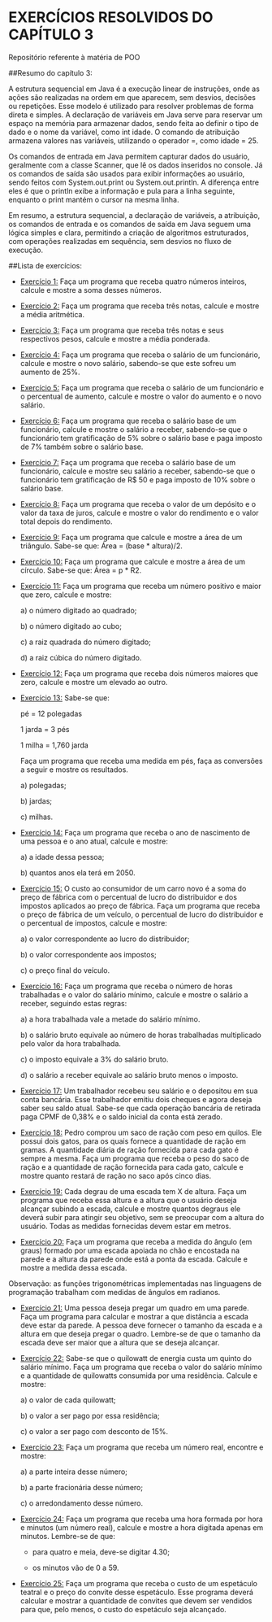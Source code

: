 # EXERCÍCIOS RESOLVIDOS DO CAPÍTULO 3
Repositório referente à matéria de POO

##Resumo do capítulo 3:

A estrutura sequencial em Java é a execução linear de instruções, onde as ações são realizadas na ordem em que aparecem, sem desvios, decisões ou repetições. Esse modelo é utilizado para resolver problemas de forma direta e simples. A declaração de variáveis em Java serve para reservar um espaço na memória para armazenar dados, sendo feita ao definir o tipo de dado e o nome da variável, como int idade. O comando de atribuição armazena valores nas variáveis, utilizando o operador =, como idade = 25.

Os comandos de entrada em Java permitem capturar dados do usuário, geralmente com a classe Scanner, que lê os dados inseridos no console. Já os comandos de saída são usados para exibir informações ao usuário, sendo feitos com System.out.print ou System.out.println. A diferença entre eles é que o println exibe a informação e pula para a linha seguinte, enquanto o print mantém o cursor na mesma linha.

Em resumo, a estrutura sequencial, a declaração de variáveis, a atribuição, os comandos de entrada e os comandos de saída em Java seguem uma lógica simples e clara, permitindo a criação de algoritmos estruturados, com operações realizadas em sequência, sem desvios no fluxo de execução.

##Lista de exercícios:

- [Exercício 1:](EXE01)
  Faça um programa que receba quatro números inteiros, calcule e mostre a soma desses números.
- [Exercício 2:](EXE02)
  Faça um programa que receba três notas, calcule e mostre a média aritmética.
- [Exercício 3:](EXE03)
  Faça um programa que receba três notas e seus respectivos pesos, calcule e mostre a média ponderada.
- [Exercício 4:](EXE04)
  Faça um programa que receba o salário de um funcionário, calcule e mostre o novo salário, sabendo-se
que este sofreu um aumento de 25%.
- [Exercício 5:](EXE05)
  Faça um programa que receba o salário de um funcionário e o percentual de aumento, calcule e mostre o valor do aumento e o novo salário.
- [Exercício 6:](EXE06)
  Faça um programa que receba o salário base de um funcionário, calcule e mostre o salário a receber, sabendo-se que o funcionário tem gratificação de 5% sobre o salário base e paga imposto de 7% também sobre o salário base.
- [Exercício 7:](EXE07)
  Faça um programa que receba o salário base de um funcionário, calcule e mostre seu salário a receber, sabendo-se que o funcionário tem gratificação de R$ 50 e paga imposto de 10% sobre o salário base.
- [Exercício 8:](EXE08)
  Faça um programa que receba o valor de um depósito e o valor da taxa de juros, calcule e mostre o valor do rendimento e o valor total depois do rendimento.
- [Exercício 9:](EXE09)
  Faça um programa que calcule e mostre a área de um triângulo. Sabe-se que: Área = (base * altura)/2.
- [Exercício 10:](EXE10)
  Faça um programa que calcule e mostre a área de um círculo. Sabe-se que: Área = p * R2.
- [Exercício 11:](EXE11)
  Faça um programa que receba um número positivo e maior que zero, calcule e mostre:

  a) o número digitado ao quadrado;

  b) o número digitado ao cubo;

  c) a raiz quadrada do número digitado;

  d) a raiz cúbica do número digitado.
- [Exercício 12:](EXE12)
  Faça um programa que receba dois números maiores que zero, calcule e mostre um elevado ao outro.
- [Exercício 13:](EXE13)
  Sabe-se que:

  pé = 12 polegadas

  1 jarda = 3 pés

  1 milha = 1,760 jarda

  Faça um programa que receba uma medida em pés, faça as conversões a seguir e mostre os resultados.

  a) polegadas;

  b) jardas;

  c) milhas.
- [Exercício 14:](EXE14)
  Faça um programa que receba o ano de nascimento de uma pessoa e o ano atual, calcule e mostre:

  a) a idade dessa pessoa; 

  b) quantos anos ela terá em 2050.
- [Exercício 15:](EXE15)
  O custo ao consumidor de um carro novo é a soma do preço de fábrica com o percentual de lucro do distribuidor e dos impostos aplicados ao preço de fábrica. Faça um programa que receba o preço de fábrica de um veículo, o percentual de lucro do distribuidor e o percentual de impostos, calcule e mostre:

  a) o valor correspondente ao lucro do distribuidor;

  b) o valor correspondente aos impostos;

  c) o preço final do veículo.
- [Exercício 16:](EXE16)
  Faça um programa que receba o número de horas trabalhadas e o valor do salário mínimo, calcule e mostre o salário a receber, seguindo estas regras:

  a) a hora trabalhada vale a metade do salário mínimo.

  b) o salário bruto equivale ao número de horas trabalhadas multiplicado pelo valor da hora trabalhada.

  c) o imposto equivale a 3% do salário bruto.

  d) o salário a receber equivale ao salário bruto menos o imposto.
- [Exercício 17:](EXE17)
  Um trabalhador recebeu seu salário e o depositou em sua conta bancária. Esse trabalhador emitiu dois cheques e agora deseja saber seu saldo atual. Sabe-se que cada operação bancária de retirada paga CPMF de 0,38% e o saldo inicial da conta está zerado.
- [Exercício 18:](EXE18)
  Pedro comprou um saco de ração com peso em quilos. Ele possui dois gatos, para os quais fornece a quantidade de ração em gramas. A quantidade diária de ração fornecida para cada gato é sempre a mesma. Faça um programa que receba o peso do saco de ração e a quantidade de ração fornecida para cada gato, calcule e mostre quanto restará de ração no saco após cinco dias.
- [Exercício 19:](EXE19)
  Cada degrau de uma escada tem X de altura. Faça um programa que receba essa altura e a altura que o usuário deseja alcançar subindo a escada, calcule e mostre quantos degraus ele deverá subir para atingir seu objetivo, sem se preocupar com a altura do usuário. Todas as medidas fornecidas devem estar em metros.
- [Exercício 20:](EXE20)
  Faça um programa que receba a medida do ângulo (em graus) formado por uma escada apoiada no chão e encostada na parede e a altura da parede onde está a ponta da escada. Calcule e mostre a medida dessa escada.

Observação: as funções trigonométricas implementadas nas linguagens de programação trabalham com medidas de ângulos em radianos.
- [Exercício 21:](EXE21)
  Uma pessoa deseja pregar um quadro em uma parede. Faça um programa para calcular e mostrar a que distância a escada deve estar da parede. A pessoa deve fornecer o tamanho da escada e a altura em que deseja pregar o quadro. Lembre-se de que o tamanho da escada deve ser maior que a altura que se deseja alcançar.
- [Exercício 22:](EXE22)
  Sabe-se que o quilowatt de energia custa um quinto do salário mínimo. Faça um programa que receba o valor do salário mínimo e a quantidade de quilowatts consumida por uma residência. Calcule e mostre:

  a) o valor de cada quilowatt;

  b) o valor a ser pago por essa residência;

  c) o valor a ser pago com desconto de 15%.
- [Exercício 23:](EXE23)
  Faça um programa que receba um número real, encontre e mostre:

  a) a parte inteira desse número;

  b) a parte fracionária desse número;

  c) o arredondamento desse número.
- [Exercício 24:](EXE24)
  Faça um programa que receba uma hora formada por hora e minutos (um número real), calcule e mostre a hora digitada apenas em minutos. Lembre-se de que:

  - para quatro e meia, deve-se digitar 4.30;

  - os minutos vão de 0 a 59.
- [Exercício 25:](EXE25)
  Faça um programa que receba o custo de um espetáculo teatral e o preço do convite desse espetáculo. Esse programa deverá calcular e mostrar a quantidade de convites que devem ser vendidos para que, pelo menos, o custo do espetáculo seja alcançado.
